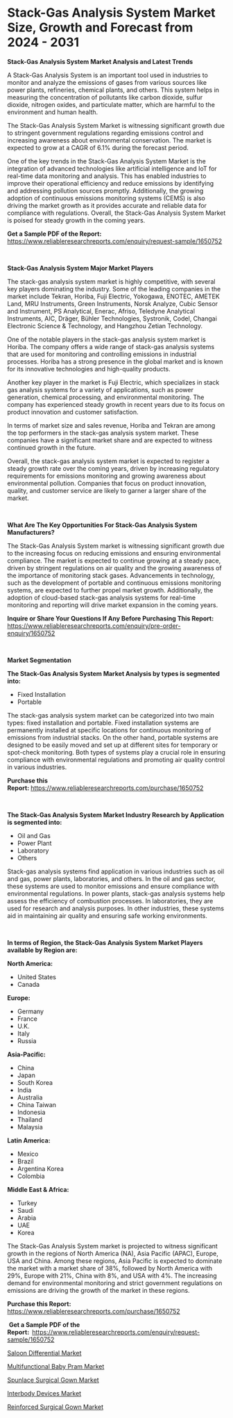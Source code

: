 <p><h1>Stack-Gas Analysis System Market Size, Growth and Forecast from 2024 - 2031</h1></p><p><strong>Stack-Gas Analysis System Market Analysis and Latest Trends</strong></p>
<p><p>A Stack-Gas Analysis System is an important tool used in industries to monitor and analyze the emissions of gases from various sources like power plants, refineries, chemical plants, and others. This system helps in measuring the concentration of pollutants like carbon dioxide, sulfur dioxide, nitrogen oxides, and particulate matter, which are harmful to the environment and human health.</p><p>The Stack-Gas Analysis System Market is witnessing significant growth due to stringent government regulations regarding emissions control and increasing awareness about environmental conservation. The market is expected to grow at a CAGR of 6.1% during the forecast period.</p><p>One of the key trends in the Stack-Gas Analysis System Market is the integration of advanced technologies like artificial intelligence and IoT for real-time data monitoring and analysis. This has enabled industries to improve their operational efficiency and reduce emissions by identifying and addressing pollution sources promptly. Additionally, the growing adoption of continuous emissions monitoring systems (CEMS) is also driving the market growth as it provides accurate and reliable data for compliance with regulations. Overall, the Stack-Gas Analysis System Market is poised for steady growth in the coming years.</p></p>
<p><strong>Get a Sample PDF of the Report:&nbsp;</strong> <a href="https://www.reliableresearchreports.com/enquiry/request-sample/1650752">https://www.reliableresearchreports.com/enquiry/request-sample/1650752</a></p>
<p>&nbsp;</p>
<p><strong>Stack-Gas Analysis System Major Market Players</strong></p>
<p><p>The stack-gas analysis system market is highly competitive, with several key players dominating the industry. Some of the leading companies in the market include Tekran, Horiba, Fuji Electric, Yokogawa, ENOTEC, AMETEK Land, MRU Instruments, Green Instruments, Norsk Analyze, Cubic Sensor and Instrument, PS Analytical, Enerac, Afriso, Teledyne Analytical Instruments, AIC, Dräger, Bühler Technologies, Systronik, Codel, Changai Electronic Science & Technology, and Hangzhou Zetian Technology.</p><p>One of the notable players in the stack-gas analysis system market is Horiba. The company offers a wide range of stack-gas analysis systems that are used for monitoring and controlling emissions in industrial processes. Horiba has a strong presence in the global market and is known for its innovative technologies and high-quality products.</p><p>Another key player in the market is Fuji Electric, which specializes in stack gas analysis systems for a variety of applications, such as power generation, chemical processing, and environmental monitoring. The company has experienced steady growth in recent years due to its focus on product innovation and customer satisfaction.</p><p>In terms of market size and sales revenue, Horiba and Tekran are among the top performers in the stack-gas analysis system market. These companies have a significant market share and are expected to witness continued growth in the future.</p><p>Overall, the stack-gas analysis system market is expected to register a steady growth rate over the coming years, driven by increasing regulatory requirements for emissions monitoring and growing awareness about environmental pollution. Companies that focus on product innovation, quality, and customer service are likely to garner a larger share of the market.</p></p>
<p>&nbsp;</p>
<p><strong>What Are The Key Opportunities For Stack-Gas Analysis System Manufacturers?</strong></p>
<p><p>The Stack-Gas Analysis System market is witnessing significant growth due to the increasing focus on reducing emissions and ensuring environmental compliance. The market is expected to continue growing at a steady pace, driven by stringent regulations on air quality and the growing awareness of the importance of monitoring stack gases. Advancements in technology, such as the development of portable and continuous emissions monitoring systems, are expected to further propel market growth. Additionally, the adoption of cloud-based stack-gas analysis systems for real-time monitoring and reporting will drive market expansion in the coming years.</p></p>
<p><strong>Inquire or Share Your Questions If Any Before Purchasing This Report:</strong> <a href="https://www.reliableresearchreports.com/enquiry/pre-order-enquiry/1650752">https://www.reliableresearchreports.com/enquiry/pre-order-enquiry/1650752</a></p>
<p>&nbsp;</p>
<p><strong>Market Segmentation</strong></p>
<p><strong>The Stack-Gas Analysis System Market Analysis by types is segmented into:</strong></p>
<p><ul><li>Fixed Installation</li><li>Portable</li></ul></p>
<p><p>The stack-gas analysis system market can be categorized into two main types: fixed installation and portable. Fixed installation systems are permanently installed at specific locations for continuous monitoring of emissions from industrial stacks. On the other hand, portable systems are designed to be easily moved and set up at different sites for temporary or spot-check monitoring. Both types of systems play a crucial role in ensuring compliance with environmental regulations and promoting air quality control in various industries.</p></p>
<p><strong>Purchase this Report:&nbsp;</strong><a href="https://www.reliableresearchreports.com/purchase/1650752">https://www.reliableresearchreports.com/purchase/1650752</a></p>
<p>&nbsp;</p>
<p><strong>The Stack-Gas Analysis System Market Industry Research by Application is segmented into:</strong></p>
<p><ul><li>Oil and Gas</li><li>Power Plant</li><li>Laboratory</li><li>Others</li></ul></p>
<p><p>Stack-gas analysis systems find application in various industries such as oil and gas, power plants, laboratories, and others. In the oil and gas sector, these systems are used to monitor emissions and ensure compliance with environmental regulations. In power plants, stack-gas analysis systems help assess the efficiency of combustion processes. In laboratories, they are used for research and analysis purposes. In other industries, these systems aid in maintaining air quality and ensuring safe working environments.</p></p>
<p>&nbsp;</p>
<p><strong>In terms of Region, the Stack-Gas Analysis System Market Players available by Region are:</strong></p>
<p>
    <p> <strong> North America: </strong>
        <ul>
            <li>United States</li>
            <li>Canada</li>
        </ul>
        </p> 
    <p> <strong> Europe: </strong>
        <ul>
            <li>Germany</li>
            <li>France</li>
            <li>U.K.</li>
            <li>Italy</li>
            <li>Russia</li>
        </ul>
        </p> 
    <p> <strong> Asia-Pacific: </strong>
        <ul>
            <li>China</li>
            <li>Japan</li>
            <li>South Korea</li>
            <li>India</li>
            <li>Australia</li>
            <li>China Taiwan</li>
            <li>Indonesia</li>
            <li>Thailand</li>
            <li>Malaysia</li>
        </ul>
        </p> 
    <p> <strong> Latin America: </strong>
        <ul>
            <li>Mexico</li>
            <li>Brazil</li>
            <li>Argentina Korea</li>
            <li>Colombia</li>
        </ul>
        </p> 
    <p> <strong> Middle East & Africa: </strong>
        <ul>
            <li>Turkey</li>
            <li>Saudi</li>
            <li>Arabia</li>
            <li>UAE</li>
            <li>Korea</li>
        </ul>
    </p>
    </p>
<p><p>The Stack-Gas Analysis System market is projected to witness significant growth in the regions of North America (NA), Asia Pacific (APAC), Europe, USA and China. Among these regions, Asia Pacific is expected to dominate the market with a market share of 38%, followed by North America with 29%, Europe with 21%, China with 8%, and USA with 4%. The increasing demand for environmental monitoring and strict government regulations on emissions are driving the growth of the market in these regions.</p></p>
<p><strong>Purchase this Report: </strong><a href="https://www.reliableresearchreports.com/purchase/1650752">https://www.reliableresearchreports.com/purchase/1650752</a></p>
<p>&nbsp;<strong>Get a Sample PDF of the Report:&nbsp;&nbsp;</strong><a href="https://www.reliableresearchreports.com/enquiry/request-sample/1650752">https://www.reliableresearchreports.com/enquiry/request-sample/1650752</a></p>
<p><strong></strong></p>
<p><p><a href="https://github.com/jaidynmorantestelletmjzya/Market-Research-Report-List-1/blob/main/saloon-differential-market.md">Saloon Differential Market</a></p><p><a href="https://github.com/juniordelafrance/Market-Research-Report-List-1/blob/main/multifunctional-baby-pram-market.md">Multifunctional Baby Pram Market</a></p><p><a href="https://medium.com/@gracemoreno2019/spunlace-surgical-gown-market-trends-and-market-analysis-forecasted-for-period-2024-2031-504b91ca8979">Spunlace Surgical Gown Market</a></p><p><a href="https://medium.com/@dianeharris83/interbody-devices-market-exploring-market-share-market-trends-and-future-growth-0bdecba365bd">Interbody Devices Market</a></p><p><a href="https://medium.com/@gracemoreno2019/reinforced-surgical-gown-market-size-reveals-the-best-marketing-channels-in-global-industry-c12ad052a68b">Reinforced Surgical Gown Market</a></p></p>